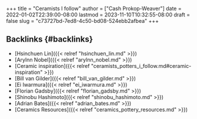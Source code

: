 +++
title = "Ceramists I follow"
author = ["Cash Prokop-Weaver"]
date = 2022-01-02T22:39:00-08:00
lastmod = 2023-11-10T10:32:55-08:00
draft = false
slug = "c73727bd-7ed8-4c50-bd08-524ebb2afbea"
+++

## Backlinks {#backlinks}

-   [Hsinchuen Lin]({{< relref "hsinchuen_lin.md" >}})
-   [Arylnn Nobel]({{< relref "arylnn_nobel.md" >}})
-   [Ceramic inspiration]({{< relref "ceramists_potters_i_follow.md#ceramic-inspiration" >}})
-   [Bill van Gilder]({{< relref "bill_van_gilder.md" >}})
-   [Ei Iwarmura]({{< relref "ei_iwarmura.md" >}})
-   [Florian Gadsby]({{< relref "florian_gadsby.md" >}})
-   [Shinobu Hashimoto]({{< relref "shinobu_hashimoto.md" >}})
-   [Adrian Bates]({{< relref "adrian_bates.md" >}})
-   [Ceramics Resources]({{< relref "ceramics_pottery_resources.md" >}})
